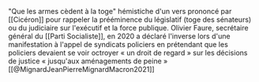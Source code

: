 "Que les armes cèdent à la toge"
hémistiche d'un vers prononcé par [[Cicéron]] pour rappeler la prééminence du législatif (toge des sénateurs) ou du judiciaire sur l'exécutif et la force publique. 
Olivier Faure, secrétaire général du [[Parti Socialiste]], en 2020 a déclaré l'inverse lors d'une manifestation à l'appel de syndicats policiers en prétendant que les policiers devaient se voir octroyer « un droit de regard » sur les décisions de justice « jusqu'aux aménagements  de peine »
[[@MignardJeanPierreMignardMacron2021]]